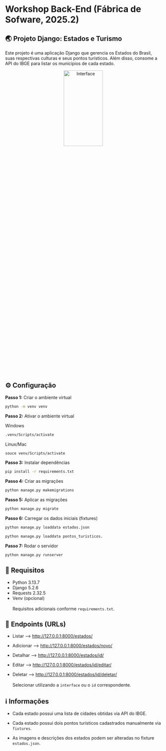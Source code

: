 # Workshop Back-End (Fábrica de Sofware, 2025.2)

## 🌏 Projeto Django: Estados e Turismo

Este projeto é uma aplicação Django que gerencia os Estados do Brasil, suas respectivas culturas e seus pontos turísticos. Além disso, consome a API do IBGE para listar os municípios de cada estado.

<p align = "center">
  <img width="50%" height="25%" alt="Interface" src="https://github.com/user-attachments/assets/11fab228-5f26-47a9-9cb6-000ad65038b8" />
</p>

## ⚙️ Configuração

**Passo 1:** Criar o ambiente virtual
```bash
python -m venv venv
```
**Passo 2:** Ativar o ambiente virtual

Windows
```bash
.venv/Scripts/activate
```
Linux/Mac
```bash
souce venv/Scripts/activate
```
**Passo 3:** Instalar dependências
```bash
pip install -r requirements.txt
```
**Passo 4:** Criar as migrações
```bash
python manage.py makemigrations
```
**Passo 5:** Aplicar as migrações
```bash
python manage.py migrate
```
**Passo 6:** Carregar os dados iniciais (fixtures)
```bash
python manage.py loaddata estados.json
```
```bash
python manage.py loaddata pontos_turisticos.
```
**Passo 7:** Rodar o servidor
```bash
python manage.py runserver
```

## 📄 Requisitos

- Python 3.13.7
- Django 5.2.6
- Requests 2.32.5
- Venv (opcional)
<br><br>Requisitos adicionais conforme `requirements.txt`.

## 🔗 Endpoints (URLs)

- Listar —> http://127.0.0.1:8000/estados/<br>

- Adicionar —> http://127.0.0.1:8000/estados/novo/<br>

- Detalhar —> http://127.0.0.1:8000/estados/id/<br>

- Editar —> http://127.0.0.1:8000/estados/id/editar/<br>

- Deletar —> http://127.0.0.1:8000/estados/id/deletar/<br>
<br>Selecionar utilizando a `interface` ou o `id` correspondente.


## ℹ️ Informações

- Cada estado possui uma lista de cidades obtidas via API do IBGE.<br>

- Cada estado possui dois pontos turísticos cadastrados manualmente via `fixtures`.<br>

- As imagens e descrições dos estados podem ser alteradas no fixture `estados.json`.<br>

